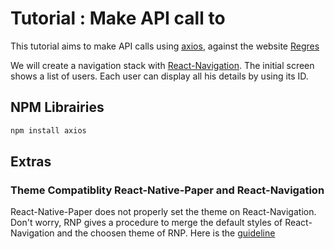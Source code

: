 # Tutorial : Make API call to

This tutorial aims to make API calls using [axios](https://www.npmjs.com/package/axios), against the website [Regres](https://reqres.in/)

We will create a navigation stack with [React-Navigation](https://reactnavigation.org/docs/native-stack-navigator). The initial screen shows a list of users. Each user can display all his details by using its ID.

## NPM Librairies

```bash
npm install axios
```

## Extras

### Theme Compatiblity React-Native-Paper and React-Navigation

React-Native-Paper does not properly set the theme on React-Navigation. Don't worry, RNP gives a procedure to merge the default styles of React-Navigation and the choosen theme of RNP. Here is the [guideline](https://callstack.github.io/react-native-paper/theming-with-react-navigation.html)